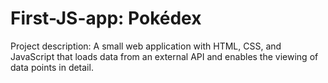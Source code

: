 # First-JS-app: Pokédex

Project description: A small web application with HTML, CSS, and JavaScript that loads data from an external API and enables the viewing of data points in detail.


